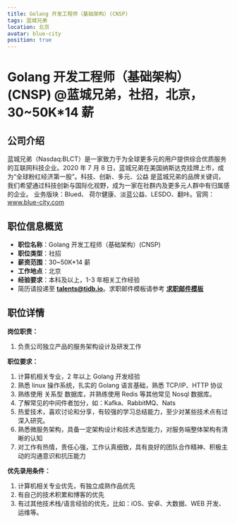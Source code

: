 ```yaml
---
title: Golang 开发工程师（基础架构）(CNSP)
tags: 蓝城兄弟
location: 北京
avatar: blue-city
position: true
---
```


# Golang 开发工程师（基础架构）(CNSP) @蓝城兄弟，社招，北京，30~50K\*14 薪

## 公司介绍

蓝城兄弟（Nasdaq:BLCT）是一家致力于为全球更多元的用户提供综合优质服务的互联网科技企业。​2020 年 7 月 8 日，蓝城兄弟在美国纳斯达克挂牌上市，成为“全球粉红经济第一股”。​ 科技、创新、多元、公益 是蓝城兄弟的品牌关键词，我们希望通过科技创新与国际化视野，成为一家在社群内及更多元人群中有归属感的企业。 业务版块：Blued、 荷尔健康、淡蓝公益、LESDO​、翻咔。官网：www.blue-city.com

## 职位信息概览

- **职位名称**：Golang 开发工程师（基础架构）(CNSP)
- **职位类型**：社招
- **薪资范围**：30~50K\*14 薪
- **工作地点**：北京
- **经验要求**：本科及以上，1-3 年相关工作经验
- 简历请投递至 <a mailto="talents@tidb.io">**talents@tidb.io**</a>。求职邮件模板请参考 **[求职邮件模板](https://asktug.com/t/topic/62932)**

## 职位详情

**岗位职责：**

1. 负责公司独立产品的服务架构设计及研发工作

**职位要求：**

1. 计算机相关专业，2 年以上 Golang 开发经验
2. 熟悉 linux 操作系统，扎实的 Golang 语言基础，熟悉 TCP/IP、HTTP 协议
3. 熟练使用 关系型 数据库，并熟练使用 Redis 等其他常见 Nosql 数据库。
4. 了解常见的中间件者加分，如：Kafka、RabbitMQ、Nats
5. 热爱技术，喜欢讨论和分享，有较强的学习总结能力，至少对某些技术点有过深入研究。
6. 熟悉微服务架构，具备一定架构设计和技术选型能力，对服务端整体架构有清晰的认知
7. 对工作有热情，责任心强，工作认真细致，具有良好的团队合作精神、积极主动的沟通意识和抗压能力

**优先录用条件：**

1. 计算机相关专业优先，有独立成熟作品优先
2. 有自己的技术积累和博客的优先
3. 有过其他技术栈/语言经验的优先，比如：iOS、安卓、大数据、WEB 开发、运维等。
